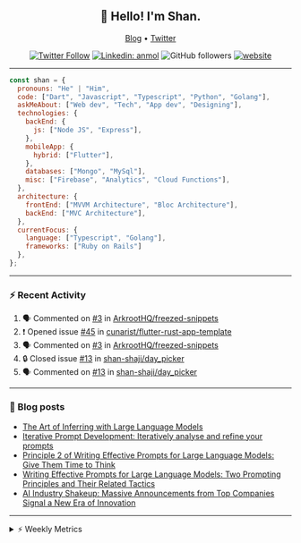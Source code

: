 <h2 align="center">👋 Hello! I'm Shan.</h2>
<p align="center">
  <a href="https://medium.com/feed/@shan-shaji">Blog</a> •
  <a href="https://twitter.com/intent/follow?screen_name=shan__shaji">Twitter</a>
</p>

<p align="center"><a href="https://twitter.com/intent/follow?screen_name=shan__shaji"><img src="https://img.shields.io/twitter/follow/shan__shaji?style=flat" alt="Twitter Follow"></a>
<a href="https://www.linkedin.com/in/shan-shaji/"><img src="https://img.shields.io/badge/shan-shaji?style=flat-square&amp;logo=Linkedin&amp;logoColor=white&amp;link=https://www.linkedin.com/in/shan-shaji/" alt="Linkedin: anmol"></a>
<img src="https://img.shields.io/github/followers/shan-shaji?label=Follow&amp;style=social" alt="GitHub followers">
<a href="http://shan-shaji.github.io/"><img src="https://img.shields.io/badge/Website-46a2f1.svg?&amp;style=flat-square&amp;logo=Google-Chrome&amp;logoColor=white&amp;link=http://shan-shaji.github.io/" alt="website"></a></p>

<hr>

```javascript
const shan = {
  pronouns: "He" | "Him",
  code: ["Dart", "Javascript", "Typescript", "Python", "Golang"],
  askMeAbout: ["Web dev", "Tech", "App dev", "Designing"],
  technologies: {
    backEnd: {
      js: ["Node JS", "Express"],
    },
    mobileApp: {
      hybrid: ["Flutter"],
    },
    databases: ["Mongo", "MySql"],
    misc: ["Firebase", "Analytics", "Cloud Functions"],
  },
  architecture: {
    frontEnd: ["MVVM Architecture", "Bloc Architecture"],
    backEnd: ["MVC Architecture"],
  },
  currentFocus: {
    language: ["Typescript", "Golang"],
    frameworks: ["Ruby on Rails"]
  },
};
```

---

### ⚡ Recent Activity

<!--START_SECTION:activity-->
1. 🗣 Commented on [#3](https://github.com/ArkrootHQ/freezed-snippets/issues/3) in [ArkrootHQ/freezed-snippets](https://github.com/ArkrootHQ/freezed-snippets)
2. ❗ Opened issue [#45](https://github.com/cunarist/flutter-rust-app-template/issues/45) in [cunarist/flutter-rust-app-template](https://github.com/cunarist/flutter-rust-app-template)
3. 🗣 Commented on [#3](https://github.com/ArkrootHQ/freezed-snippets/issues/3) in [ArkrootHQ/freezed-snippets](https://github.com/ArkrootHQ/freezed-snippets)
4. 🔒 Closed issue [#13](https://github.com/shan-shaji/day_picker/issues/13) in [shan-shaji/day_picker](https://github.com/shan-shaji/day_picker)
5. 🗣 Commented on [#13](https://github.com/shan-shaji/day_picker/issues/13) in [shan-shaji/day_picker](https://github.com/shan-shaji/day_picker)
<!--END_SECTION:activity-->

---

### 📕 Blog posts

<!-- BLOG-POST-LIST:START -->
- [The Art of Inferring with Large Language Models](https://dev.to/arkroot/the-art-of-inferring-with-large-language-models-243m)
- [Iterative Prompt Development: Iteratively analyse and refine your prompts](https://dev.to/arkroot/iterative-prompt-development-iteratively-analyse-and-refine-your-prompts-3ibl)
- [Principle 2 of Writing Effective Prompts for Large Language Models: Give Them Time to Think](https://dev.to/arkroot/principle-2-of-writing-effective-prompts-for-large-language-models-give-them-time-to-think-25j3)
- [Writing Effective Prompts for Large Language Models: Two Prompting Principles and Their Related Tactics](https://dev.to/arkroot/writing-effective-prompts-for-large-language-models-two-prompting-principles-and-their-related-tactics-151a)
- [AI Industry Shakeup: Massive Announcements from Top Companies Signal a New Era of Innovation](https://dev.to/shanshaji/ai-industry-shakeup-massive-announcements-from-top-companies-signal-a-new-era-of-innovation-pj7)
<!-- BLOG-POST-LIST:END -->

<hr>
<details>
    <summary>⚡ Weekly Metrics</summary>
    <p>
    
<!--START_SECTION:waka-->
![Code Time](http://img.shields.io/badge/Code%20Time-2%2C314%20hrs%2057%20mins-blue)

![Profile Views](http://img.shields.io/badge/Profile%20Views-5-blue)

**🐱 My GitHub Data** 

> 📦 ? Used in GitHub's Storage 
 > 
> 🏆 425 Contributions in the Year 2023
 > 
> 💼 Opted to Hire
 > 
> 📜 139 Public Repositories 
 > 
> 🔑 0 Private Repositories 
 > 
**I'm a Night 🦉** 

```text
🌞 Morning                4666 commits        ███░░░░░░░░░░░░░░░░░░░░░░   11.81 % 
🌆 Daytime                10799 commits       ███████░░░░░░░░░░░░░░░░░░   27.34 % 
🌃 Evening                17903 commits       ███████████░░░░░░░░░░░░░░   45.33 % 
🌙 Night                  6127 commits        ████░░░░░░░░░░░░░░░░░░░░░   15.51 % 
```
📅 **I'm Most Productive on Thursday** 

```text
Monday                   5681 commits        ████░░░░░░░░░░░░░░░░░░░░░   14.38 % 
Tuesday                  6381 commits        ████░░░░░░░░░░░░░░░░░░░░░   16.16 % 
Wednesday                4945 commits        ███░░░░░░░░░░░░░░░░░░░░░░   12.52 % 
Thursday                 8224 commits        █████░░░░░░░░░░░░░░░░░░░░   20.82 % 
Friday                   6873 commits        ████░░░░░░░░░░░░░░░░░░░░░   17.40 % 
Saturday                 3617 commits        ██░░░░░░░░░░░░░░░░░░░░░░░   09.16 % 
Sunday                   3774 commits        ██░░░░░░░░░░░░░░░░░░░░░░░   09.56 % 
```


📊 **This Week I Spent My Time On** 

```text
🕑︎ Time Zone: Asia/Kolkata

💬 Programming Languages: 
Dart                     18 hrs 32 mins      ████████████░░░░░░░░░░░░░   46.68 % 
PHP                      10 hrs 19 mins      ██████░░░░░░░░░░░░░░░░░░░   25.99 % 
JavaScript               6 hrs 33 mins       ████░░░░░░░░░░░░░░░░░░░░░   16.53 % 
Kotlin                   2 hrs 26 mins       ██░░░░░░░░░░░░░░░░░░░░░░░   06.14 % 
Bash                     30 mins             ░░░░░░░░░░░░░░░░░░░░░░░░░   01.27 % 

🔥 Editors: 
Android Studio           21 hrs 56 mins      ██████████████░░░░░░░░░░░   55.25 % 
VS Code                  17 hrs 46 mins      ███████████░░░░░░░░░░░░░░   44.75 % 

🐱‍💻 Projects: 
turbo-flutter            19 hrs 24 mins      ████████████░░░░░░░░░░░░░   48.88 % 
homeday-functions        10 hrs 35 mins      ███████░░░░░░░░░░░░░░░░░░   26.67 % 
edubites-webapp          6 hrs 45 mins       ████░░░░░░░░░░░░░░░░░░░░░   17.02 % 
idp-android-sdk-artifacts2 hrs 31 mins       ██░░░░░░░░░░░░░░░░░░░░░░░   06.36 % 
turbo                    19 mins             ░░░░░░░░░░░░░░░░░░░░░░░░░   00.83 % 

💻 Operating System: 
Mac                      39 hrs 42 mins      █████████████████████████   100.00 % 
```

**I Mostly Code in Dart** 

```text
Dart                     55 repos            ████████████░░░░░░░░░░░░░   46.61 % 
TypeScript               5 repos             █░░░░░░░░░░░░░░░░░░░░░░░░   04.24 % 
Python                   5 repos             █░░░░░░░░░░░░░░░░░░░░░░░░   04.24 % 
Ruby                     3 repos             █░░░░░░░░░░░░░░░░░░░░░░░░   02.54 % 
Shell                    1 repo              ░░░░░░░░░░░░░░░░░░░░░░░░░   00.85 % 
```




 Last Updated on 02/07/2023 18:50:10 UTC
<!--END_SECTION:waka-->

</p>
 </details>
